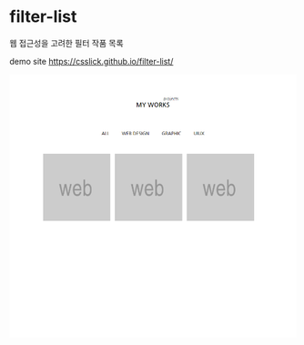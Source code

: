 # filter-list
웹 접근성을 고려한 필터 작품 목록

demo site https://csslick.github.io/filter-list/

![작품목록](./screenshot.png)
